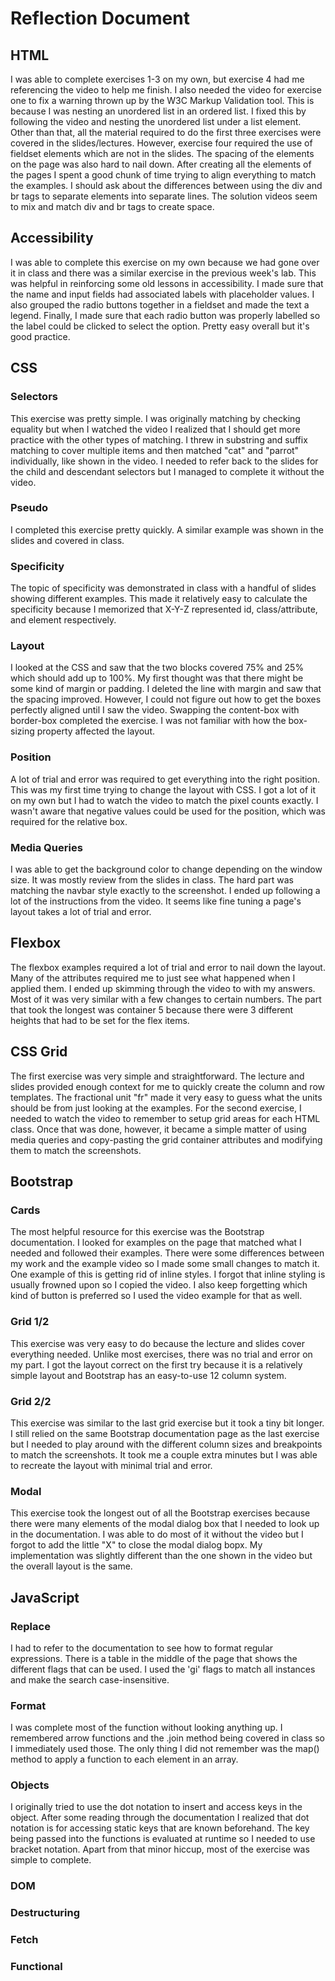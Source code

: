 # Reflection Document

## HTML

I was able to complete exercises 1-3 on my own, but exercise 4 had me referencing the video to help me finish. I also needed the video for exercise one to fix a warning thrown up by the W3C Markup Validation tool. This is because I was nesting an unordered list in an ordered list. I fixed this by following the video and nesting the unordered list under a list element. Other than that, all the material required to do the first three exercises were covered in the slides/lectures. However, exercise four required the use of fieldset elements which are not in the slides. The spacing of the elements on the page was also hard to nail down. After creating all the elements of the pages I spent a good chunk of time trying to align everything to match the examples. I should ask about the differences between using the div and br tags to separate elements into separate lines. The solution videos seem to mix and match div and br tags to create space.

## Accessibility

I was able to complete this exercise on my own because we had gone over it in class and there was a similar exercise in the previous week's lab. This was helpful in reinforcing some old lessons in accessibility. I made sure that the name and input fields had associated labels with placeholder values. I also grouped the radio buttons together in a fieldset and made the text a legend. Finally, I made sure that each radio button was properly labelled so the label could be clicked to select the option. Pretty easy overall but it's good practice.

## CSS

### Selectors

This exercise was pretty simple. I was originally matching by checking equality but when I watched the video I realized that I should get more practice with the other types of matching. I threw in substring and suffix matching to cover multiple items and then matched "cat" and "parrot" individually, like shown in the video. I needed to refer back to the slides for the child and descendant selectors but I managed to complete it without the video.

### Pseudo

I completed this exercise pretty quickly. A similar example was shown in the slides and covered in class.

### Specificity

The topic of specificity was demonstrated in class with a handful of slides showing different examples. This made it relatively easy to calculate the specificity because I memorized that X-Y-Z represented id, class/attribute, and element respectively.

### Layout

I looked at the CSS and saw that the two blocks covered 75% and 25% which should add up to 100%. My first thought was that there might be some kind of margin or padding. I deleted the line with margin and saw that the spacing improved. However, I could not figure out how to get the boxes perfectly aligned until I saw the video. Swapping the content-box with border-box completed the exercise. I was not familiar with how the box-sizing property affected the layout.

### Position

A lot of trial and error was required to get everything into the right position. This was my first time trying to change the layout with CSS. I got a lot of it on my own but I had to watch the video to match the pixel counts exactly. I wasn't aware that negative values could be used for the position, which was required for the relative box.

### Media Queries

I was able to get the background color to change depending on the window size. It was mostly review from the slides in class. The hard part was matching the navbar style exactly to the screenshot. I ended up following a lot of the instructions from the video. It seems like fine tuning a page's layout takes a lot of trial and error.

## Flexbox

The flexbox examples required a lot of trial and error to nail down the layout. Many of the attributes required me to just see what happened when I applied them. I ended up skimming through the video to with my answers. Most of it was very similar with a few changes to certain numbers. The part that took the longest was container 5 because there were 3 different heights that had to be set for the flex items.

## CSS Grid

The first exercise was very simple and straightforward. The lecture and slides provided enough context for me to quickly create the column and row templates. The fractional unit "fr" made it very easy to guess what the units should be from just looking at the examples. For the second exercise, I needed to watch the video to remember to setup grid areas for each HTML class. Once that was done, however, it became a simple matter of using media queries and copy-pasting the grid container attributes and modifying them to match the screenshots.

## Bootstrap

### Cards

The most helpful resource for this exercise was the Bootstrap documentation. I looked for examples on the page that matched what I needed and followed their examples. There were some differences between my work and the example video so I made some small changes to match it. One example of this is getting rid of inline styles. I forgot that inline styling is usually frowned upon so I copied the video. I also keep forgetting which kind of button is preferred so I used the video example for that as well.

### Grid 1/2

This exercise was very easy to do because the lecture and slides cover everything needed. Unlike most exercises, there was no trial and error on my part. I got the layout correct on the first try because it is a relatively simple layout and Bootstrap has an easy-to-use 12 column system.

### Grid 2/2

This exercise was similar to the last grid exercise but it took a tiny bit longer. I still relied on the same Bootstrap documentation page as the last exercise but I needed to play around with the different column sizes and breakpoints to match the screenshots. It took me a couple extra minutes but I was able to recreate the layout with minimal trial and error.

### Modal

This exercise took the longest out of all the Bootstrap exercises because there were many elements of the modal dialog box that I needed to look up in the documentation. I was able to do most of it without the video but I forgot to add the little "X" to close the modal dialog bopx. My implementation was slightly different than the one shown in the video but the overall layout is the same.

## JavaScript

### Replace

I had to refer to the documentation to see how to format regular expressions. There is a table in the middle of the page that shows the different flags that can be used. I used the 'gi' flags to match all instances and make the search case-insensitive.

### Format

I was complete most of the function without looking anything up. I remembered arrow functions and the .join method being covered in class so I immediately used those. The only thing I did not remember was the map() method to apply a function to each element in an array.

### Objects

I originally tried to use the dot notation to insert and access keys in the object. After some reading through the documentation I realized that dot notation is for accessing static keys that are known beforehand. The key being passed into the functions is evaluated at runtime so I needed to use bracket notation. Apart from that minor hiccup, most of the exercise was simple to complete.

### DOM

### Destructuring

### Fetch

### Functional
